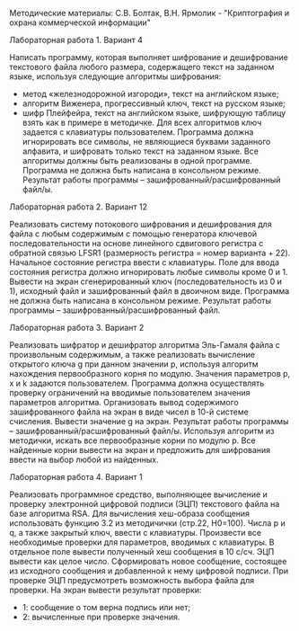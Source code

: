 Методические материалы: С.В. Болтак, В.Н. Ярмолик - "Криптография и охрана коммерческой информации"


Лабораторная работа 1. Вариант 4

Написать программу, которая выполняет шифрование и дешифрование текстового файла любого размера, 
содержащего текст на заданном языке, используя следующие алгоритмы шифрования:
- метод «железнодорожной изгороди», текст на английском языке;
- алгоритм Виженера, прогрессивный ключ, текст на русском языке;
- шифр Плейфейра, текст на английском языке, шифрующую таблицу взять как в примере в методичке. 
Для всех алгоритмов ключ задается с клавиатуры пользователем. Программа должна игнорировать все символы, 
не являющиеся буквами заданного алфавита, и шифровать только текст на заданном языке. 
Все алгоритмы должны быть реализованы в одной программе. Программа не должна быть написана в консольном режиме. 
Результат работы программы – зашифрованный/расшифрованный файл/ы.


Лабораторная работа 2. Вариант 12

Реализовать систему потокового шифрования и дешифрования для файла с любым содержимым с помощью генератора ключевой последовательности 
на основе линейного сдвигового регистра с обратной связью LFSR1 (размерность регистра = номер варианта + 22). 
Начальное состояние регистра ввести с клавиатуры. Поле для ввода состояния регистра должно игнорировать любые символы кроме 0 и 1. 
Вывести на экран сгенерированный ключ (последовательность из 0 и 1), исходный файл и зашифрованный файл в двоичном виде. 
Программа не должна быть написана в консольном режиме. Результат работы программы – зашифрованный/расшифрованный файл.


Лабораторная работа 3. Вариант 2

Реализовать шифратор и дешифратор алгоритма Эль-Гамаля файла c произвольным содержимым, а также реализовать вычисление открытого ключа g 
при данном значении p, используя алгоритм нахождения первообразного корня по модулю. Значения параметров p, x и k задаются пользователем. 
Программа должна осуществлять проверку ограничений на вводимые пользователем значения параметров алгоритма. 
Организовать вывод содержимого зашифрованного файла на экран в виде чисел в 10-й системе счисления. Вывести значение g на экран. 
Результат работы программы – зашифрованный/расшифрованный файл/ы. Используя алгоритм из методички, искать все первообразные корни по модулю p. 
Все найденные корни вывести на экран и предложить для шифрования ввести на выбор любой из найденных.


Лабораторная работа 4. Вариант 1

Реализовать программное средство, выполняющее вычисление и проверку электронной цифровой подписи (ЭЦП) текстового файла на базе алгоритма RSA. 
Для вычисления хеш-образа сообщения использовать функцию 3.2 из методичички (стр.22, Н0=100). Числа p и q, а также закрытый ключ, ввести с клавиатуры. 
Произвести все необходимые проверки для параметров, вводимых с клавиатуры. В отдельное поле вывести полученный хеш сообщения в 10 с/cч. 
ЭЦП вывести как целое число. Сформировать новое сообщение, состоящее из исходного сообщения и добавленной к нему цифровой подписи. 
При проверке ЭЦП предусмотреть возможность выбора файла для проверки. На экран вывести результат проверки: 
- 1: сообщение о том верна подпись или нет;
- 2: вычисленные при проверке значения.
